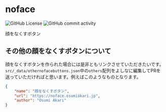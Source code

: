 # noface
![GitHub License](https://img.shields.io/github/license/oageo/noface)
![GitHub commit activity](https://img.shields.io/github/commit-activity/y/oageo/noface)


顔をなくすボタン

## その他の顔をなくすボタンについて
顔をなくすボタンを作られた場合には是非ともリンクさせていただきたいです。`src/_data/othernofacebuttons.json`中の`others`配列をよしなに編集してPRを送っていただければと思います。例えばこのようなものとなります。

```json
{
    "name": "顔をなくすボタン",
    "url": "https://noface.osumiakari.jp",
    "author": "Osumi Akari"
}
```
